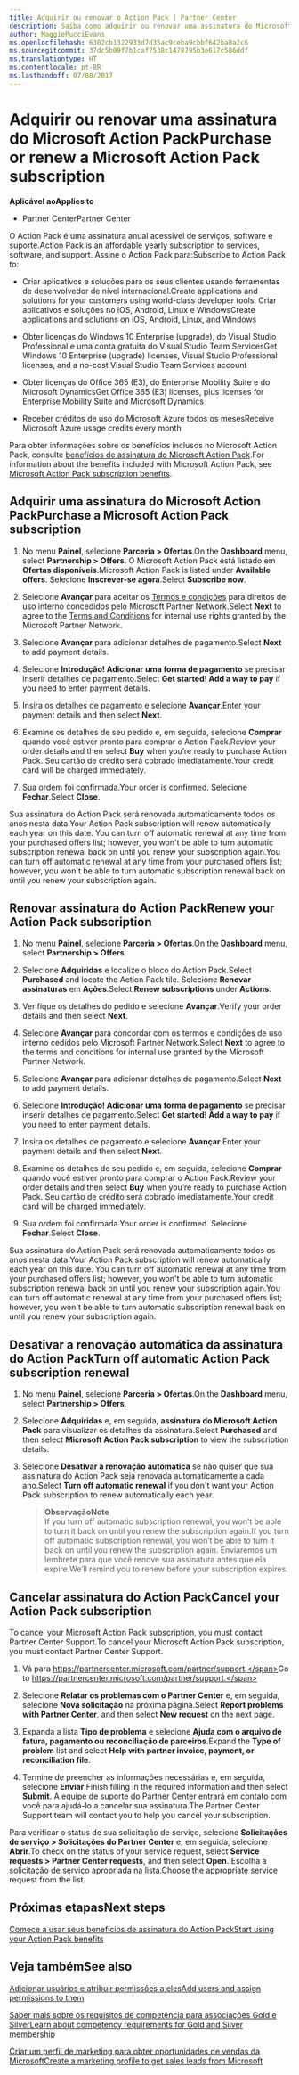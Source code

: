 ```yaml
---
title: Adquirir ou renovar o Action Pack | Partner Center
description: Saiba como adquirir ou renovar uma assinatura do Microsoft Action Pack.
author: MaggiePucciEvans
ms.openlocfilehash: 6302cb1322933d7d35ac9ceba9cbbf642ba8a2c6
ms.sourcegitcommit: 37dc5b09f7b1caf7538c1478795b3e617c586ddf
ms.translationtype: HT
ms.contentlocale: pt-BR
ms.lasthandoff: 07/08/2017
---
```

# <a name="purchase-or-renew-a-microsoft-action-pack-subscription"></a><span data-ttu-id="2cf9c-103">Adquirir ou renovar uma assinatura do Microsoft Action Pack</span><span class="sxs-lookup"><span data-stu-id="2cf9c-103">Purchase or renew a Microsoft Action Pack subscription</span></span>

**<span data-ttu-id="2cf9c-104">Aplicável ao</span><span class="sxs-lookup"><span data-stu-id="2cf9c-104">Applies to</span></span>**

-  <span data-ttu-id="2cf9c-105">Partner Center</span><span class="sxs-lookup"><span data-stu-id="2cf9c-105">Partner Center</span></span>


<span data-ttu-id="2cf9c-106">O Action Pack é uma assinatura anual acessível de serviços, software e suporte.</span><span class="sxs-lookup"><span data-stu-id="2cf9c-106">Action Pack is an affordable yearly subscription to services, software, and support.</span></span> <span data-ttu-id="2cf9c-107">Assine o Action Pack para:</span><span class="sxs-lookup"><span data-stu-id="2cf9c-107">Subscribe to Action Pack to:</span></span>

- <span data-ttu-id="2cf9c-108">Criar aplicativos e soluções para os seus clientes usando ferramentas de desenvolvedor de nível internacional.</span><span class="sxs-lookup"><span data-stu-id="2cf9c-108">Create applications and solutions for your customers using world-class developer tools.</span></span> <span data-ttu-id="2cf9c-109">Criar aplicativos e soluções no iOS, Android, Linux e Windows</span><span class="sxs-lookup"><span data-stu-id="2cf9c-109">Create applications and solutions on iOS, Android, Linux, and Windows</span></span> 

- <span data-ttu-id="2cf9c-110">Obter licenças do Windows 10 Enterprise (upgrade), do Visual Studio Professional e uma conta gratuita do Visual Studio Team Services</span><span class="sxs-lookup"><span data-stu-id="2cf9c-110">Get Windows 10 Enterprise (upgrade) licenses, Visual Studio Professional licenses, and a no-cost Visual Studio Team Services account</span></span> 

- <span data-ttu-id="2cf9c-111">Obter licenças do Office 365 (E3), do Enterprise Mobility Suite e do Microsoft Dynamics</span><span class="sxs-lookup"><span data-stu-id="2cf9c-111">Get Office 365 (E3) licenses, plus licenses for Enterprise Mobility Suite and Microsoft Dynamics</span></span> 

- <span data-ttu-id="2cf9c-112">Receber créditos de uso do Microsoft Azure todos os meses</span><span class="sxs-lookup"><span data-stu-id="2cf9c-112">Receive Microsoft Azure usage credits every month</span></span>

<span data-ttu-id="2cf9c-113">Para obter informações sobre os benefícios inclusos no Microsoft Action Pack, consulte [benefícios de assinatura do Microsoft Action Pack](mpn-action-pack-subscription-benefits.md).</span><span class="sxs-lookup"><span data-stu-id="2cf9c-113">For information about the benefits included with Microsoft Action Pack, see [Microsoft Action Pack subscription benefits](mpn-action-pack-subscription-benefits.md).</span></span> 


## <a name="purchase-a-microsoft-action-pack-subscription"></a><span data-ttu-id="2cf9c-114">Adquirir uma assinatura do Microsoft Action Pack</span><span class="sxs-lookup"><span data-stu-id="2cf9c-114">Purchase a Microsoft Action Pack subscription</span></span>

1. <span data-ttu-id="2cf9c-115">No menu **Painel**, selecione **Parceria > Ofertas**.</span><span class="sxs-lookup"><span data-stu-id="2cf9c-115">On the **Dashboard** menu, select **Partnership > Offers**.</span></span> <span data-ttu-id="2cf9c-116">O Microsoft Action Pack está listado em **Ofertas disponíveis**.</span><span class="sxs-lookup"><span data-stu-id="2cf9c-116">Microsoft Action Pack is listed under **Available offers**.</span></span> <span data-ttu-id="2cf9c-117">Selecione **Inscrever-se agora**.</span><span class="sxs-lookup"><span data-stu-id="2cf9c-117">Select **Subscribe now**.</span></span> 

2. <span data-ttu-id="2cf9c-118">Selecione **Avançar** para aceitar os [Termos e condições](https://go.microsoft.com/fwlink/?linkid=842232) para direitos de uso interno concedidos pelo Microsoft Partner Network.</span><span class="sxs-lookup"><span data-stu-id="2cf9c-118">Select **Next** to agree to the [Terms and Conditions](https://go.microsoft.com/fwlink/?linkid=842232) for internal use rights granted by the Microsoft Partner Network.</span></span>  

3. <span data-ttu-id="2cf9c-119">Selecione **Avançar** para adicionar detalhes de pagamento.</span><span class="sxs-lookup"><span data-stu-id="2cf9c-119">Select **Next** to add payment details.</span></span> 

4. <span data-ttu-id="2cf9c-120">Selecione **Introdução! Adicionar uma forma de pagamento** se precisar inserir detalhes de pagamento.</span><span class="sxs-lookup"><span data-stu-id="2cf9c-120">Select **Get started! Add a way to pay** if you need to enter payment details.</span></span> 

5. <span data-ttu-id="2cf9c-121">Insira os detalhes de pagamento e selecione **Avançar**.</span><span class="sxs-lookup"><span data-stu-id="2cf9c-121">Enter your payment details and then select **Next**.</span></span>

6. <span data-ttu-id="2cf9c-122">Examine os detalhes de seu pedido e, em seguida, selecione **Comprar** quando você estiver pronto para comprar o Action Pack.</span><span class="sxs-lookup"><span data-stu-id="2cf9c-122">Review your order details and then select **Buy** when you’re ready to purchase Action Pack.</span></span> <span data-ttu-id="2cf9c-123">Seu cartão de crédito será cobrado imediatamente.</span><span class="sxs-lookup"><span data-stu-id="2cf9c-123">Your credit card will be charged immediately.</span></span>

7. <span data-ttu-id="2cf9c-124">Sua ordem foi confirmada.</span><span class="sxs-lookup"><span data-stu-id="2cf9c-124">Your order is confirmed.</span></span> <span data-ttu-id="2cf9c-125">Selecione **Fechar**.</span><span class="sxs-lookup"><span data-stu-id="2cf9c-125">Select **Close**.</span></span>

<span data-ttu-id="2cf9c-126">Sua assinatura do Action Pack será renovada automaticamente todos os anos nesta data.</span><span class="sxs-lookup"><span data-stu-id="2cf9c-126">Your Action Pack subscription will renew automatically each year on this date.</span></span> <span data-ttu-id="2cf9c-127">You can turn off automatic renewal at any time from your purchased offers list; however, you won't be able to turn automatic subscription renewal back on until you renew your subscription again.</span><span class="sxs-lookup"><span data-stu-id="2cf9c-127">You can turn off automatic renewal at any time from your purchased offers list; however, you won't be able to turn automatic subscription renewal back on until you renew your subscription again.</span></span> 


## <a name="renew-your-action-pack-subscription"></a><span data-ttu-id="2cf9c-128">Renovar assinatura do Action Pack</span><span class="sxs-lookup"><span data-stu-id="2cf9c-128">Renew your Action Pack subscription</span></span>

1. <span data-ttu-id="2cf9c-129">No menu **Painel**, selecione **Parceria > Ofertas**.</span><span class="sxs-lookup"><span data-stu-id="2cf9c-129">On the **Dashboard** menu, select **Partnership > Offers**.</span></span>  

2. <span data-ttu-id="2cf9c-130">Selecione **Adquiridas** e localize o bloco do Action Pack.</span><span class="sxs-lookup"><span data-stu-id="2cf9c-130">Select **Purchased** and locate the Action Pack tile.</span></span> <span data-ttu-id="2cf9c-131">Selecione **Renovar assinaturas** em **Ações**.</span><span class="sxs-lookup"><span data-stu-id="2cf9c-131">Select **Renew subscriptions** under **Actions**.</span></span>  

3. <span data-ttu-id="2cf9c-132">Verifique os detalhes do pedido e selecione **Avançar**.</span><span class="sxs-lookup"><span data-stu-id="2cf9c-132">Verify your order details and then select **Next**.</span></span>

4. <span data-ttu-id="2cf9c-133">Selecione **Avançar** para concordar com os termos e condições de uso interno cedidos pelo Microsoft Partner Network.</span><span class="sxs-lookup"><span data-stu-id="2cf9c-133">Select **Next** to agree to the terms and conditions for internal use granted by the Microsoft Partner Network.</span></span>  

5. <span data-ttu-id="2cf9c-134">Selecione **Avançar** para adicionar detalhes de pagamento.</span><span class="sxs-lookup"><span data-stu-id="2cf9c-134">Select **Next** to add payment details.</span></span> 

6. <span data-ttu-id="2cf9c-135">Selecione **Introdução! Adicionar uma forma de pagamento** se precisar inserir detalhes de pagamento.</span><span class="sxs-lookup"><span data-stu-id="2cf9c-135">Select **Get started! Add a way to pay** if you need to enter payment details.</span></span> 

7. <span data-ttu-id="2cf9c-136">Insira os detalhes de pagamento e selecione **Avançar**.</span><span class="sxs-lookup"><span data-stu-id="2cf9c-136">Enter your payment details and then select **Next**.</span></span>

8. <span data-ttu-id="2cf9c-137">Examine os detalhes de seu pedido e, em seguida, selecione **Comprar** quando você estiver pronto para comprar o Action Pack.</span><span class="sxs-lookup"><span data-stu-id="2cf9c-137">Review your order details and then select **Buy** when you’re ready to purchase Action Pack.</span></span> <span data-ttu-id="2cf9c-138">Seu cartão de crédito será cobrado imediatamente.</span><span class="sxs-lookup"><span data-stu-id="2cf9c-138">Your credit card will be charged immediately.</span></span>

9. <span data-ttu-id="2cf9c-139">Sua ordem foi confirmada.</span><span class="sxs-lookup"><span data-stu-id="2cf9c-139">Your order is confirmed.</span></span> <span data-ttu-id="2cf9c-140">Selecione **Fechar**.</span><span class="sxs-lookup"><span data-stu-id="2cf9c-140">Select **Close**.</span></span>

<span data-ttu-id="2cf9c-141">Sua assinatura do Action Pack será renovada automaticamente todos os anos nesta data.</span><span class="sxs-lookup"><span data-stu-id="2cf9c-141">Your Action Pack subscription will renew automatically each year on this date.</span></span> <span data-ttu-id="2cf9c-142">You can turn off automatic renewal at any time from your purchased offers list; however, you won't be able to turn automatic subscription renewal back on until you renew your subscription again.</span><span class="sxs-lookup"><span data-stu-id="2cf9c-142">You can turn off automatic renewal at any time from your purchased offers list; however, you won't be able to turn automatic subscription renewal back on until you renew your subscription again.</span></span> 


## <a name="turn-off-automatic-action-pack-subscription-renewal"></a><span data-ttu-id="2cf9c-143">Desativar a renovação automática da assinatura do Action Pack</span><span class="sxs-lookup"><span data-stu-id="2cf9c-143">Turn off automatic Action Pack subscription renewal</span></span>

1. <span data-ttu-id="2cf9c-144">No menu **Painel**, selecione **Parceria > Ofertas**.</span><span class="sxs-lookup"><span data-stu-id="2cf9c-144">On the **Dashboard** menu, select **Partnership > Offers**.</span></span> 

2. <span data-ttu-id="2cf9c-145">Selecione **Adquiridas** e, em seguida, **assinatura do Microsoft Action Pack** para visualizar os detalhes da assinatura.</span><span class="sxs-lookup"><span data-stu-id="2cf9c-145">Select **Purchased** and then select **Microsoft Action Pack subscription** to view the subscription details.</span></span> 

3. <span data-ttu-id="2cf9c-146">Selecione **Desativar a renovação automática** se não quiser que sua assinatura do Action Pack seja renovada automaticamente a cada ano.</span><span class="sxs-lookup"><span data-stu-id="2cf9c-146">Select **Turn off automatic renewal** if you don't want your Action Pack subscription to renew automatically each year.</span></span> 

    >**<span data-ttu-id="2cf9c-147">Observação</span><span class="sxs-lookup"><span data-stu-id="2cf9c-147">Note</span></span>**<br>
    <span data-ttu-id="2cf9c-148">If you turn off automatic subscription renewal, you won’t be able to turn it back on until you renew the subscription again.</span><span class="sxs-lookup"><span data-stu-id="2cf9c-148">If you turn off automatic subscription renewal, you won’t be able to turn it back on until you renew the subscription again.</span></span> <span data-ttu-id="2cf9c-149">Enviaremos um lembrete para que você renove sua assinatura antes que ela expire.</span><span class="sxs-lookup"><span data-stu-id="2cf9c-149">We’ll remind you to renew before your subscription expires.</span></span>


## <a name="cancel-your-action-pack-subscription"></a><span data-ttu-id="2cf9c-150">Cancelar assinatura do Action Pack</span><span class="sxs-lookup"><span data-stu-id="2cf9c-150">Cancel your Action Pack subscription</span></span>

<span data-ttu-id="2cf9c-151">To cancel your Microsoft Action Pack subscription, you must contact Partner Center Support.</span><span class="sxs-lookup"><span data-stu-id="2cf9c-151">To cancel your Microsoft Action Pack subscription, you must contact Partner Center Support.</span></span>

1. <span data-ttu-id="2cf9c-152">Vá para https://partnercenter.microsoft.com/partner/support.</span><span class="sxs-lookup"><span data-stu-id="2cf9c-152">Go to https://partnercenter.microsoft.com/partner/support.</span></span>

2. <span data-ttu-id="2cf9c-153">Selecione **Relatar os problemas com o Partner Center** e, em seguida, selecione **Nova solicitação** na próxima página.</span><span class="sxs-lookup"><span data-stu-id="2cf9c-153">Select **Report problems with Partner Center**, and then select **New request** on the next page.</span></span>

3. <span data-ttu-id="2cf9c-154">Expanda a lista **Tipo de problema** e selecione **Ajuda com o arquivo de fatura, pagamento ou reconciliação de parceiros**.</span><span class="sxs-lookup"><span data-stu-id="2cf9c-154">Expand the **Type of problem** list and select **Help with partner invoice, payment, or reconciliation file**.</span></span> 

4. <span data-ttu-id="2cf9c-155">Termine de preencher as informações necessárias e, em seguida, selecione **Enviar**.</span><span class="sxs-lookup"><span data-stu-id="2cf9c-155">Finish filling in the required information and then select **Submit**.</span></span> <span data-ttu-id="2cf9c-156">A equipe de suporte do Partner Center entrará em contato com você para ajudá-lo a cancelar sua assinatura.</span><span class="sxs-lookup"><span data-stu-id="2cf9c-156">The Partner Center Support team will contact you to help you cancel your subscription.</span></span>

<span data-ttu-id="2cf9c-157">Para verificar o status de sua solicitação de serviço, selecione **Solicitações de serviço > Solicitações do Partner Center** e, em seguida, selecione **Abrir**.</span><span class="sxs-lookup"><span data-stu-id="2cf9c-157">To check on the status of your service request, select **Service requests > Partner Center requests**, and then select **Open**.</span></span> <span data-ttu-id="2cf9c-158">Escolha a solicitação de serviço apropriada na lista.</span><span class="sxs-lookup"><span data-stu-id="2cf9c-158">Choose the appropriate service request from the list.</span></span>  

 
## <a name="next-steps"></a><span data-ttu-id="2cf9c-159">Próximas etapas</span><span class="sxs-lookup"><span data-stu-id="2cf9c-159">Next steps</span></span>

[<span data-ttu-id="2cf9c-160">Comece a usar seus benefícios de assinatura do Action Pack</span><span class="sxs-lookup"><span data-stu-id="2cf9c-160">Start using your Action Pack benefits</span></span>](manage-your-partner-network-benefits.md)


## <a name="see-also"></a><span data-ttu-id="2cf9c-161">Veja também</span><span class="sxs-lookup"><span data-stu-id="2cf9c-161">See also</span></span>

[<span data-ttu-id="2cf9c-162">Adicionar usuários e atribuir permissões a eles</span><span class="sxs-lookup"><span data-stu-id="2cf9c-162">Add users and assign permissions to them</span></span>](create-user-accounts-and-set-permissions.md)

[<span data-ttu-id="2cf9c-163">Saber mais sobre os requisitos de competência para associações Gold e Silver</span><span class="sxs-lookup"><span data-stu-id="2cf9c-163">Learn about competency requirements for Gold and Silver membership</span></span>](learn-about-competencies.md)

[<span data-ttu-id="2cf9c-164">Criar um perfil de marketing para obter oportunidades de vendas da Microsoft</span><span class="sxs-lookup"><span data-stu-id="2cf9c-164">Create a marketing profile to get sales leads from Microsoft</span></span>](create-a-marketing-profile.md)



